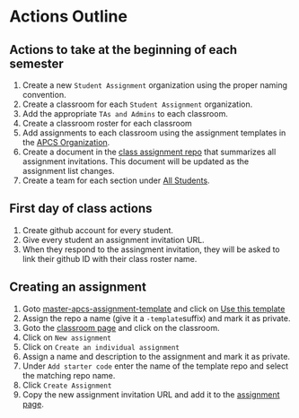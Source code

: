 # Actions Outline

## Actions to take at the beginning of each semester
1) Create a new ```Student Assignment``` organization using the proper naming convention.
2) Create a classroom for each ```Student Assignment``` organization.
3) Add the appropriate ```TAs and Admins``` to each classroom.
4) Create a classroom roster for each classroom
5) Add assignments to each classroom using the assignment templates in the [APCS Organization][1].
6) Create a document in the [class assignment repo](https://github.com/athenian-apcs/apcs-private-content) 
that summarizes all assignment invitations. This document will be updated as the assignment list changes.
7) Create a team for each section under [All Students](https://github.com/orgs/athenian-appcs/teams/all-students).

## First day of class actions 
1) Create github account for every student.  
2) Give every student an assignment invitation URL.
3) When they respond to the assingment invitation, they will be asked to link their github ID with 
their class roster name.

## Creating an assignment
1) Goto [master-apcs-assignment-template](https://github.com/athenian-apcs/master-apcs-assignment-template) 
and click on [Use this template](https://github.com/athenian-apcs/master-apcs-assignment-template/generate)
2) Assign the repo a name (give it a ```-template```suffix) and mark it as private. 
3) Goto the [classroom page](https://classroom.github.com) and click on the classroom.
4) Click on ```New assignment```
5) Click on ```Create an individual assignment```
6) Assign a name and description to the assignment and mark it as private.
7) Under ```Add starter code``` enter the name of the template repo and select the matching repo name.
8) Click ```Create Assignment```
9) Copy the new assignment invitation URL and add it to the 
[assignment page](https://github.com/athenian-apcs/apcs-private-content/blob/master/assignment-invitations.md).

[1]: (https://github.com/athenian-apcs)
